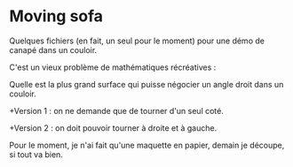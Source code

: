 # Moving sofa
 Quelques fichiers (en fait, un seul pour le moment) pour une démo de canapé dans un couloir. 

C'est un vieux problème de mathématiques récréatives : 

Quelle est la plus grand surface qui puisse négocier un angle droit dans un couloir. 

+Version 1 : on ne demande que de tourner d'un seul coté. 

+Version 2 : on doit pouvoir tourner à droite et à gauche. 

Pour le moment, je n'ai fait qu'une maquette en papier, demain je découpe, si tout va bien. 



